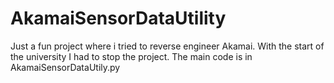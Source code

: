# AkamaiSensorDataUtility

Just a fun project where i tried to reverse engineer Akamai. With the start of the university I had to stop the project.
The main code is in AkamaiSensorDataUtily.py
